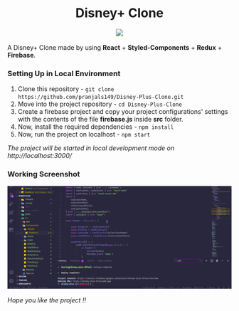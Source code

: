 <h1 align='center'>Disney+ Clone</h1>

<p align='center'><img src="https://secure-media.hotstarext.com/web-assets/prod/images/brand-logos/disney-hotstar-logo-dark.svg" /></p>

A Disney+ Clone made by using **React** + **Styled-Components** + **Redux** + **Firebase**.

### Setting Up in Local Environment

1. Clone this repository - ```git clone https://github.com/pranjals149/Disney-Plus-Clone.git```
2. Move into the project repository - ```cd Disney-Plus-Clone```
3. Create a firebase project and copy your project configurations' settings with the contents of the file **firebase.js** inside **src** folder.
4. Now, install the required dependencies - ```npm install```
5. Now, run the project on localhost - ```npm start```

*The project will be started in local development mode on http://localhost:3000/*

### Working Screenshot
<img src='disney-plus.gif' />

*Hope you like the project !!*